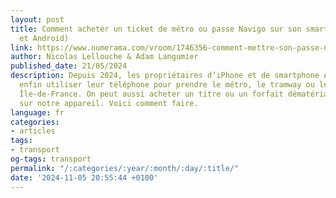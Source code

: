 ```yaml
---
layout: post
title: Comment acheter un ticket de métro ou passe Navigo sur son smartphone ? (iPhone
  et Android)
link: https://www.numerama.com/vroom/1746356-comment-mettre-son-passe-navigo-sur-son-iphone.html
author: Nicolas Lellouche & Adam Langumier
published_date: 21/05/2024
description: Depuis 2024, les propriétaires d’iPhone et de smartphone Android peuvent
  enfin utiliser leur téléphone pour prendre le métro, le tramway ou le bus en région
  Île-de-France. On peut aussi acheter un titre ou un forfait dématérialisé directement
  sur notre appareil. Voici comment faire.
language: fr
categories:
- articles
tags:
- transport
og-tags: transport
permalink: "/:categories/:year/:month/:day/:title/"
date: '2024-11-05 20:55:44 +0100'
---
```

